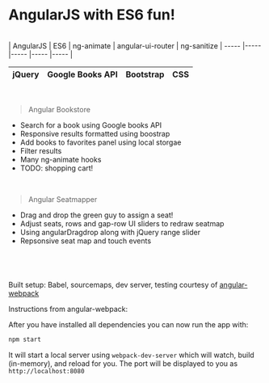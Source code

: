 # AngularJS with ES6 fun!

<br/>
| AngularJS | ES6 | ng-animate | angular-ui-router | ng-sanitize
| ----- |----- |----- |----- |----- |

jQuery | Google Books API | Bootstrap | CSS
----- |----- |----- |----- |

<br/>

> Angular Bookstore

- Search for a book using Google books API
- Responsive results formatted using boostrap
- Add books to favorites panel using local storgae 
- Filter results
- Many ng-animate hooks
- TODO: shopping cart!

<br/>

> Angular Seatmapper

- Drag and drop the green guy to assign a seat!
- Adjust seats, rows and gap-row UI sliders to redraw seatmap
- Using angularDragdrop along with jQuery range slider
- Repsonsive seat map and touch events

<br/>

#
Built setup: Babel, sourcemaps, dev server, testing courtesy of 
<a href='https://github.com/preboot/angular-webpack/blob/master/README.md'>angular-webpack</a> 


Instructions from angular-webpack:

After you have installed all dependencies you can now run the app with:
```bash
npm start
```

It will start a local server using `webpack-dev-server` which will watch, build (in-memory), and reload for you. The port will be displayed to you as `http://localhost:8080`

<br/>